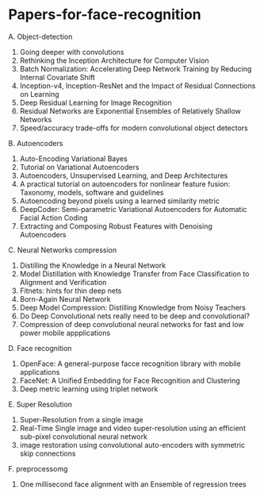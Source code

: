 # Papers-for-face-recognition

A. Object-detection
  1. Going deeper with convolutions
  2. Rethinking the Inception Architecture for Computer Vision
  3. Batch Normalization: Accelerating Deep Network Training by Reducing Internal Covariate Shift
  4. Inception-v4, Inception-ResNet and the Impact of Residual Connections on Learning
  5. Deep Residual Learning for Image Recognition
  6. Residual Networks are Exponential Ensembles of Relatively Shallow Networks
  7. Speed/accuracy trade-offs for modern convolutional object detectors
  
B. Autoencoders
  1. Auto-Encoding Variational Bayes
  2. Tutorial on Variational Autoencoders
  3. Autoencoders, Unsupervised Learning, and Deep Architectures
  4. A practical tutorial on autoencoders for nonlinear feature fusion: Taxonomy, models, software and guidelines
  5. Autoencoding beyond pixels using a learned similarity metric
  6. DeepCoder: Semi-parametric Variational Autoencoders for Automatic Facial Action Coding
  7. Extracting and Composing Robust Features with Denoising Autoencoders
  
C. Neural Networks compression
  1. Distilling the Knowledge in a Neural Network
  2. Model Distillation with Knowledge Transfer from Face Classification to Alignment and Verification
  3. Fitnets: hints for thin deep nets
  4. Born-Again Neural Network
  5. Deep Model Compression: Distilling Knowledge from Noisy Teachers
  6. Do Deep Convolutional nets really need to be deep and convolutional?
  7. Compression of deep convolutional neural networks for fast and low power mobile appplications

D. Face recognition
  1. OpenFace: A general-purpose facce recognition library with mobile applications
  2. FaceNet: A Unified Embedding for Face Recognition and Clustering
  3. Deep metric learning using triplet network
  
E. Super Resolution
  1. Super-Resolution from a single image
  2. Real-Time Single image and video super-resolution using an efficient sub-pixel convolutional neural network
  3. image restoration using convolutional auto-encoders with symmetric skip connections

F. preprocessomg
  1. One millisecond face alignment with an Ensemble of regression trees
